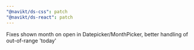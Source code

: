 ```yaml
---
"@navikt/ds-css": patch
"@navikt/ds-react": patch
---
```


Fixes shown month on open in Datepicker/MonthPicker, better handling of out-of-range 'today'
